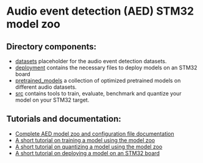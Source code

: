 # Audio event detection (AED) STM32 model zoo


## Directory components:

* [datasets](datasets/README.md) placeholder for the audio event detection datasets.
* [deployment](deployment/README.md) contains the necessary files to deploy models on an STM32 board
* [pretrained_models](pretrained_models/README.md) a collection of optimized pretrained models on different audio datasets.
* [src](src/README.md) contains tools to train, evaluate, benchmark and quantize your model on your STM32 target.

## Tutorials and documentation: 

* [Complete AED model zoo and configuration file documentation](src/README.md)
* [A short tutorial on training a model using the model zoo](src/training/README.md)
* [A short tutorial on quantizing a model using the model zoo](src/quantization/README.md)
* [A short tutorial on deploying a model on an STM32 board](deployment/README.md)
